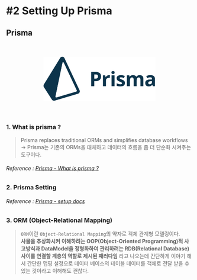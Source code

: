 # #2 Setting Up Prisma

## Prisma

<img src="./img/prismaLogo.svg" alt="Prisma Logo" style="box-sizing: border-box; padding: 7% 20%">

### 1. What is prisma ?

> Prisma replaces traditional ORMs and simplifies database workflows  
> → Prisma는 기존의 ORMs을 대체하고 데이터의 흐름을 좀 더 단순화 시켜주는 도구이다.

###### Reference : [Prisma - What is prisma ?]

### 2. Prisma Setting

<!-- Here is that you have to add prisma setting tutorial document -->

###### Reference : [Prisma - setup docs]

### 3. ORM (Object-Relational Mapping)

> `ORM`이란 `Object-Relational Mapping`의 약자로 객체 관계형 모델링이다.  
> **사물을 추상화시켜 이해하려는 OOP(Object-Oriented Programming)적 사고방식과 DataModel을 정형화하여 관리하려는 RDB(Relational Database) 사이를 연결할 계층의 역할로 제시된 패러다임** 라고 나오는데 간단하게 이야기 해서 간단한 맵핑 설정으로 데이터 베이스의 테이블 데이터를 객체로 전달 받을 수 있는 것이라고 이해해도 괜찮다.

<!-- Connection link list -->

[prisma - what is prisma ?]: https://www.prisma.io/docs/understand-prisma/prisma-introduction-what-why-how-j9ff/
[prisma - setup docs]: https://www.prisma.io/docs/1.34/get-started/01-setting-up-prisma-new-database-TYPESCRIPT-t002/
